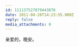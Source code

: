 ```yaml
---
id: 111137527879443876
date: 2011-04-26T14:23:55.000Z
reply: false
media_attachments: 0
---
```


亲爱的，晚安。

